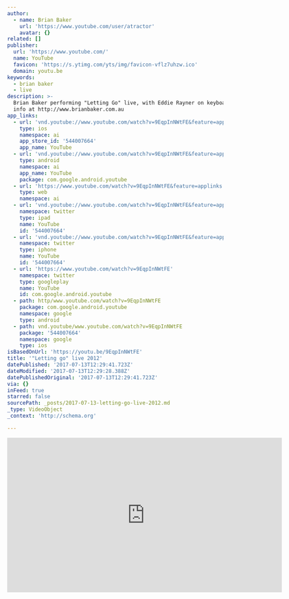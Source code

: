 ```yaml
---
author:
  - name: Brian Baker
    url: 'https://www.youtube.com/user/atractor'
    avatar: {}
related: []
publisher:
  url: 'https://www.youtube.com/'
  name: YouTube
  favicon: 'https://s.ytimg.com/yts/img/favicon-vflz7uhzw.ico'
  domain: youtu.be
keywords:
  - brian baker
  - live
description: >-
  Brian Baker performing "Letting Go" live, with Eddie Rayner on keyboards. More
  info at http://www.brianbaker.com.au
app_links:
  - url: 'vnd.youtube://www.youtube.com/watch?v=9EqpInNWtFE&feature=applinks'
    type: ios
    namespace: ai
    app_store_id: '544007664'
    app_name: YouTube
  - url: 'vnd.youtube://www.youtube.com/watch?v=9EqpInNWtFE&feature=applinks'
    type: android
    namespace: ai
    app_name: YouTube
    package: com.google.android.youtube
  - url: 'https://www.youtube.com/watch?v=9EqpInNWtFE&feature=applinks'
    type: web
    namespace: ai
  - url: 'vnd.youtube://www.youtube.com/watch?v=9EqpInNWtFE&feature=applinks'
    namespace: twitter
    type: ipad
    name: YouTube
    id: '544007664'
  - url: 'vnd.youtube://www.youtube.com/watch?v=9EqpInNWtFE&feature=applinks'
    namespace: twitter
    type: iphone
    name: YouTube
    id: '544007664'
  - url: 'https://www.youtube.com/watch?v=9EqpInNWtFE'
    namespace: twitter
    type: googleplay
    name: YouTube
    id: com.google.android.youtube
  - path: http/www.youtube.com/watch?v=9EqpInNWtFE
    package: com.google.android.youtube
    namespace: google
    type: android
  - path: vnd.youtube/www.youtube.com/watch?v=9EqpInNWtFE
    package: '544007664'
    namespace: google
    type: ios
isBasedOnUrl: 'https://youtu.be/9EqpInNWtFE'
title: '"Letting go" live 2012'
datePublished: '2017-07-13T12:29:41.723Z'
dateModified: '2017-07-13T12:29:28.388Z'
datePublishedOriginal: '2017-07-13T12:29:41.723Z'
via: {}
inFeed: true
starred: false
sourcePath: _posts/2017-07-13-letting-go-live-2012.md
_type: VideoObject
_context: 'http://schema.org'

---
```

<iframe src="https://cdn.embedly.com/widgets/media.html?src=https%3A%2F%2Fwww.youtube.com%2Fembed%2F9EqpInNWtFE%3Ffeature%3Doembed&amp;url=http%3A%2F%2Fwww.youtube.com%2Fwatch%3Fv%3D9EqpInNWtFE&amp;image=https%3A%2F%2Fi.ytimg.com%2Fvi%2F9EqpInNWtFE%2Fhqdefault.jpg&amp;key=a715cf41cc93453ca338d350cd26f87b&amp;type=text%2Fhtml&amp;schema=youtube" width="640" height="360" scrolling="no" frameborder="0" allowfullscreen="" style=""></iframe>